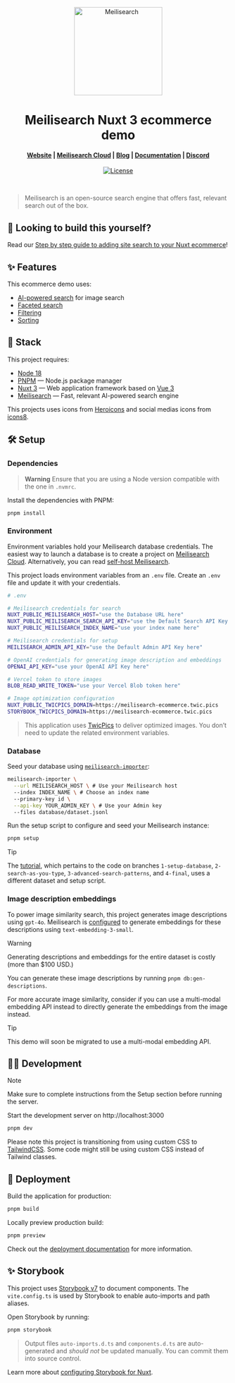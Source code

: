 <p align="center">
  <a href="https://www.meilisearch.com/?utm_campaign=ecommerce-demo&utm_source=github&utm_medium=readme" target="_blank">
    <img src="https://github.com/meilisearch/meilisearch/blob/main/assets/logo.svg" alt="Meilisearch" width="200" height="200" />
  </a>
</p>

<h1 align="center">Meilisearch Nuxt 3 ecommerce demo</h1>

<h4 align="center">
  <a href="https://www.meilisearch.com/?utm_campaign=ecommerce-demo&utm_source=github&utm_medium=readme">Website</a> |
  <a href="https://www.meilisearch.com/cloud?utm_campaign=ecommerce-demo&utm_source=github&utm_medium=readme">Meilisearch Cloud</a> |
  <a href="https://blog.meilisearch.com/?utm_campaign=ecommerce-demo&utm_source=github&utm_medium=readme">Blog</a> |
  <a href="https://www.meilisearch.com/docs/?utm_campaign=ecommerce-demo&utm_source=github&utm_medium=readme">Documentation</a> |
  <a href="https://discord.meilisearch.com/?utm_campaign=ecommerce-demo&utm_source=github&utm_medium=readme">Discord</a>
</h4>

<p align="center">
  <a href="https://github.com/meilisearch/demo-movies/blob/main/LICENCE"><img src="https://img.shields.io/badge/license-MIT-informational" alt="License"></a>
</p>
<br/>

> Meilisearch is an open-source search engine that offers fast, relevant search out of the box.

## 💪 Looking to build this yourself?

Read our [Step by step guide to adding site search to your Nuxt ecommerce](https://www.meilisearch.com/blog/nuxt-ecommerce-search-guide?utm_campaign=ecommerce-demo&utm_source=github&utm_medium=readme)!

## ✨ Features

This ecommerce demo uses:

- [AI-powered search](https://www.meilisearch.com/docs/learn/ai_powered_search/getting_started_with_ai_search?utm_campaign=ecommerce-demo&utm_source=github&utm_medium=readme) for image search
- [Faceted search](https://www.meilisearch.com/docs/learn/fine_tuning_results/faceted_search?utm_campaign=ecommerce-demo&utm_source=github&utm_medium=readme)
- [Filtering](https://www.meilisearch.com/docs/learn/fine_tuning_results/filtering?utm_campaign=ecommerce-demo&utm_source=github&utm_medium=readme)
- [Sorting](https://www.meilisearch.com/docs/learn/fine_tuning_results/sorting?utm_campaign=ecommerce-demo&utm_source=github&utm_medium=readme)

## 🧰 Stack

This project requires:

- [Node 18](https://nodejs.org/)
- [PNPM](https://pnpm.io/) — Node.js package manager
- [Nuxt 3](https://nuxt.com) — Web application framework based on [Vue 3](https://vuejs.org/)
- [Meilisearch](https://meilisearch.com/?utm_campaign=ecommerce-demo&utm_source=github&utm_medium=readme) — Fast, relevant AI-powered search engine

This projects uses icons from [Heroicons](https://heroicons.com/) and social medias icons from [icons8](https://icons8.com/icons/collections/EnE9mEHAiX2D).

## 🛠️ Setup

### Dependencies

> **Warning**
> Ensure that you are using a Node version compatible with the one in `.nvmrc`.

Install the dependencies with PNPM:

```bash
pnpm install
```

### Environment

Environment variables hold your Meilisearch database credentials. The easiest way to launch a database is to create a project on [Meilisearch Cloud](https://meilisearch.com/cloud?utm_campaign=ecommerce-demo&utm_source=github&utm_medium=readme). Alternatively, you can read [self-host Meilisearch](https://www.meilisearch.com/docs/learn/getting_started/installation?utm_campaign=ecommerce-demo&utm_source=github&utm_medium=readme#local-installation).

This project loads environment variables from an `.env` file. Create an `.env` file and update it with your credentials.

```bash
# .env

# Meilisearch credentials for search
NUXT_PUBLIC_MEILISEARCH_HOST="use the Database URL here"
NUXT_PUBLIC_MEILISEARCH_SEARCH_API_KEY="use the Default Search API Key here"
NUXT_PUBLIC_MEILISEARCH_INDEX_NAME="use your index name here"

# Meilisearch credentials for setup
MEILISEARCH_ADMIN_API_KEY="use the Default Admin API Key here"

# OpenAI credentials for generating image description and embeddings
OPENAI_API_KEY="use your OpenAI API Key here"

# Vercel token to store images
BLOB_READ_WRITE_TOKEN="use your Vercel Blob token here"

# Image optimization configuration
NUXT_PUBLIC_TWICPICS_DOMAIN=https://meilisearch-ecommerce.twic.pics
STORYBOOK_TWICPICS_DOMAIN=https://meilisearch-ecommerce.twic.pics
```

> This application uses [TwicPics](https://twicpics.com/) to deliver optimized images. You don’t need to update the related environment variables.

### Database

Seed your database using [`meilisearch-importer`](https://github.com/meilisearch/meilisearch-importer/):

```bash
meilisearch-importer \
  --url MEILISEARCH_HOST \ # Use your Meilisearch host
  --index INDEX_NAME \ # Choose an index name
  --primary-key id \
  --api-key YOUR_ADMIN_KEY \ # Use your Admin key
  --files database/dataset.jsonl
```

Run the setup script to configure and seed your Meilisearch instance:

```bash
pnpm setup
```

> [!TIP]
> The [tutorial](https://www.meilisearch.com/blog/nuxt-ecommerce-search-guide?utm_campaign=ecommerce-demo&utm_source=github&utm_medium=readme), which pertains to the code on branches `1-setup-database`, `2-search-as-you-type`, `3-advanced-search-patterns`, and `4-final`, uses a different dataset and setup script.

### Image description embeddings

To power image similarity search, this project generates image descriptions using `gpt-4o`. Meilisearch is [configured](./blob/main/database/setup.js) to generate embeddings for these descriptions using `text-embedding-3-small`.

> [!WARNING]
> Generating descriptions and embeddings for the entire dataset is costly (more than $100 USD.)

You can generate these image descriptions by running `pnpm db:gen-descriptions`.

For more accurate image similarity, consider if you can use a multi-modal embedding API instead to directly generate the embeddings from the image instead.

> [!TIP]
> This demo will soon be migrated to use a multi-modal embedding API.

## 🧑‍💻 Development

> [!NOTE]
> Make sure to complete instructions from the Setup section before running the server.

Start the development server on http://localhost:3000

```bash
pnpm dev
```

Please note this project is transitioning from using custom CSS to [TailwindCSS](https://tailwindcss.nuxtjs.org/). Some code might still be using custom CSS instead of Tailwind classes.

## 🚀 Deployment

Build the application for production:

```bash
pnpm build
```

Locally preview production build:

```bash
pnpm preview
```

Check out the [deployment documentation](https://nuxt.com/docs/getting-started/deployment) for more information.

## ✨ Storybook

This project uses [Storybook v7](https://storybook.js.org/) to document components. The `vite.config.ts` is used by Storybook to enable auto-imports and path aliases.

Open Storybook by running:

```bash
pnpm storybook
```

> Output files `auto-imports.d.ts` and `components.d.ts` are auto-generated and *should not* be updated manually. You can commit them into source control.

Learn more about [configuring Storybook for Nuxt](https://laurentcazanove.com/articles/storybook-nuxt-guide/).


